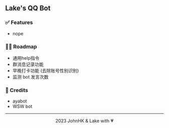 Lake's QQ Bot
--
### ✅ Features
- nope
### 🚵‍♀️ Roadmap
- 通用help指令
- 群消息记录功能
- 早晚打卡功能 (去除账号性别识别)
- 监测 bot 发言次数
### 📝 Credits
- ayabot
- WSW bot
---
<div align="center">2023 JohnHK & Lake with 💗</div>
